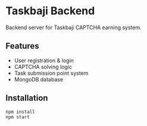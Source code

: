# Taskbaji Backend

Backend server for Taskbaji CAPTCHA earning system.

## Features
- User registration & login
- CAPTCHA solving logic
- Task submission point system
- MongoDB database

## Installation
```
npm install
npm start
```